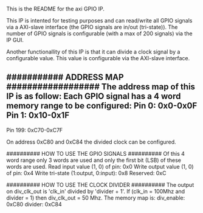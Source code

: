 This is the README for the axi GPIO IP. 

This IP is intented for testing purposes and can read/write all GPIO signals via a AXI-slave interface (the GPIO signals are in/out (tri-state)).
The number of GPIO signals is configurable (with a max of 200 signals) via the IP GUI. 

Another functionallity of this IP is that it can divide a clock signal by a configurable value. This value is configurable via the AXI-slave interface.

########### ADDRESS MAP ##################
The address map of this IP is as follow:
Each GPIO signal has a 4 word memory range to be configured:
Pin 0: 		0x0-0x0F
Pin 1: 		0x10-0x1F
----
Pin 199: 	0xC70-0xC7F

On address 0xC80 and 0xC84 the divided clock can be configured.

########## HOW TO USE THE GPIO SIGNALS ##########
Of this 4 word range only 3 words are used and only the first bit (LSB) of these words are used.
Read input value (1, 0) of pin:				0x0
Write output value (1, 0) of pin:			0x4
Write tri-state (1:output, 0:input):	0x8
Reserved:															0xC

########## HOW TO USE THE CLOCK DIVIDER ##########
The output on div_clk_out is 'clk_in' divided by 'divider + 1'. If (clk_in = 100Mhz and divider = 1) then div_clk_out = 50 Mhz.
The memory map is:
div_enable:			0xC80
divider:				0xC84

